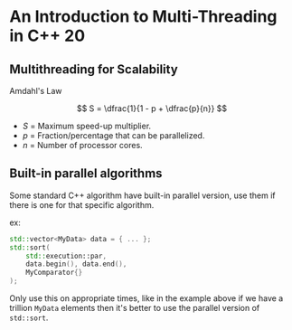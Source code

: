 # **An Introduction to Multi-Threading in C++ 20**

## **Multithreading for Scalability**

Amdahl's Law

$$
S = \dfrac{1}{1 - p + \dfrac{p}{n}}
$$

- $S$ = Maximum speed-up multiplier.
- $p$ = Fraction/percentage that can be parallelized.
- $n$ = Number of processor cores.

## **Built-in parallel algorithms** 

Some standard C++ algorithm have built-in parallel version,
use them if there is one for that specific algorithm.

ex:

```c++
std::vector<MyData> data = { ... };
std::sort(
    std::execution::par,
    data.begin(), data.end(),
    MyComparator{}
);
```

Only use this on appropriate times, like in the example above
if we have a trillion `MyData` elements then it's better to
use the parallel version of `std::sort`.